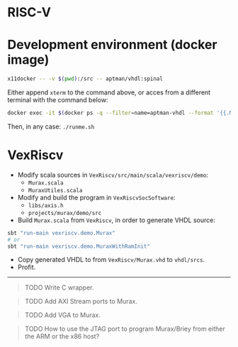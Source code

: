 # RISC-V

# Development environment (docker image)

``` bash
x11docker -- -v $(pwd):/src -- aptman/vhdl:spinal
```

Either append `xterm` to the command above, or acces from a different terminal with the command below:

``` bash
docker exec -it $(docker ps -q --filter=name=aptman-vhdl --format '{{.Names}}') bash
```

Then, in any case: `./runme.sh`

# VexRiscv

- Modify scala sources in `VexRiscv/src/main/scala/vexriscv/demo`:
    - `Murax.scala`
    - `MuraxUtiles.scala`
- Modify and build the program in `VexRiscvSocSoftware`:
    - `libs/axis.h`
    - `projects/murax/demo/src`
- Build `Murax.scala` from `VexRiscv`, in order to generate VHDL source:

``` bash
sbt "run-main vexriscv.demo.Murax"
# or
sbt "run-main vexriscv.demo.MuraxWithRamInit"
```

- Copy generated VHDL to from `VexRiscv/Murax.vhd` to `vhdl/srcs`.
- Profit.

---

> TODO Write C wrapper.

> TODO Add AXI Stream ports to Murax.

> TODO Add VGA to Murax.

> TODO How to use the JTAG port to program Murax/Briey from either the ARM or the x86 host?
